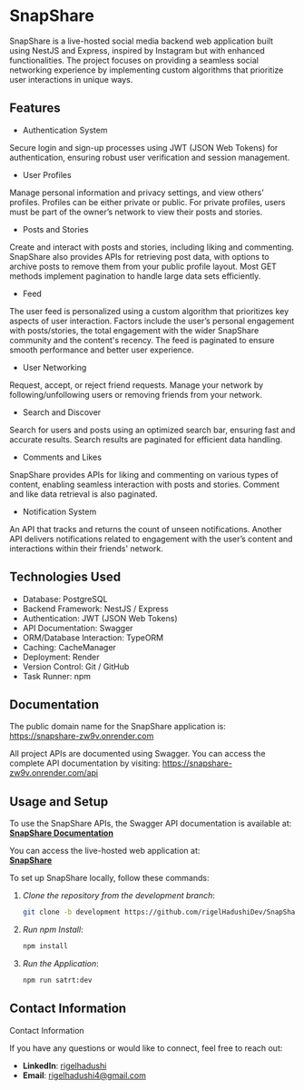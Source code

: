 # SnapShare

SnapShare is a live-hosted social media backend web application built using NestJS and Express, inspired by Instagram but with enhanced functionalities. The project focuses on providing a seamless social networking experience by implementing custom algorithms that prioritize user interactions in unique ways.



## Features

- Authentication System

Secure login and sign-up processes using JWT (JSON Web Tokens) for authentication, ensuring robust user verification and session management.

- User Profiles

Manage personal information and privacy settings, and view others’ profiles. Profiles can be either private or public. For private profiles, users must be part of the owner’s network to view their posts and stories.

- Posts and Stories

Create and interact with posts and stories, including liking and commenting. SnapShare also provides APIs for retrieving post data, with options to archive posts to remove them from your public profile layout. Most GET methods implement pagination to handle large data sets efficiently.

- Feed

The user feed is personalized using a custom algorithm that prioritizes key aspects of user interaction. Factors include the user’s personal engagement with posts/stories, the total engagement with the wider SnapShare community and the content's recency. The feed is paginated to ensure smooth performance and better user experience.

- User Networking

Request, accept, or reject friend requests. Manage your network by following/unfollowing users or removing friends from your network.

- Search and Discover

Search for users and posts using an optimized search bar, ensuring fast and accurate results. Search results are paginated for efficient data handling.

- Comments and Likes

SnapShare provides APIs for liking and commenting on various types of content, enabling seamless interaction with posts and stories. Comment and like data retrieval is also paginated.

- Notification System

An API that tracks and returns the count of unseen notifications. Another API delivers notifications related to engagement with the user’s content and interactions within their friends' network.

## Technologies Used

- Database: PostgreSQL
- Backend Framework: NestJS / Express
- Authentication: JWT (JSON Web Tokens)
- API Documentation: Swagger
- ORM/Database Interaction: TypeORM
- Caching: CacheManager
- Deployment: Render
- Version Control: Git / GitHub
- Task Runner: npm 
## Documentation

The public domain name for the SnapShare application is:
https://snapshare-zw9v.onrender.com

All project APIs are documented using Swagger. You can access the complete API documentation by visiting:
https://snapshare-zw9v.onrender.com/api


## Usage and  Setup

To use the SnapShare APIs, the Swagger API documentation is available at:  
**[SnapShare Documentation](https://snapshare-zw9v.onrender.com/api#/)**

You can access the live-hosted web application at:  
**[SnapShare](https://snapshare-zw9v.onrender.com/)**

To set up SnapShare locally, follow these commands:

1. *Clone the repository from the development branch*:
   ```bash
   git clone -b development https://github.com/rigelHadushiDev/SnapShare.git

2. *Run npm Install*:
   ```bash
   npm install

3. *Run the Application*:
   ```bash
   npm run satrt:dev

   
## Contact Information

Contact Information

If you have any questions or would like to connect, feel free to reach out:

- **LinkedIn**: [rigelhadushi](www.linkedin.com/in/rigel-hadushi)  
- **Email**: rigelhadushi4@gmail.com
